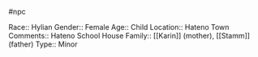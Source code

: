 #npc 

Race:: Hylian
Gender:: Female
Age:: Child
Location:: Hateno Town
Comments:: Hateno School House
Family:: [[Karin]] (mother), [[Stamm]] (father)
Type:: Minor
